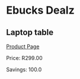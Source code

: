 
# Ebucks Dealz
## Laptop table
[Product Page](https://www.ebucks.com/web/shop/productSelected.do?prodId=1129472704&catId=714948688)

Price: R299.00

Savings: 100.0


	
